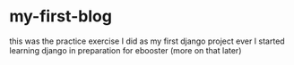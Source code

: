 # my-first-blog
this was the practice exercise I did as my first django project ever
I started learning django in preparation for ebooster (more on that later)
